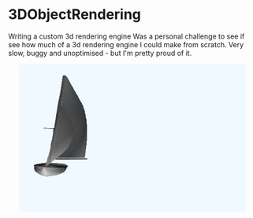 # 3DObjectRendering

Writing a custom 3d rendering engine
Was a personal challenge to see if see how much of a 3d rendering engine I could make from scratch.
Very slow, buggy and unoptimised - but I'm pretty proud of it.

<p align="center">
  <img width="460" height="300" src="https://github.com/Bencargs/3DObjectRendering/blob/main/output.gif">
</p>
